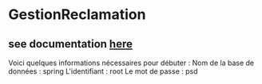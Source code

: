 # GestionReclamation
## see documentation [here](/Rapport_Archi_Entreprise_Meya_Hugot_Monimeau.pdf)

Voici quelques informations nécessaires pour débuter : 
  Nom de la base de données : spring
  L'identifiant : root
  Le mot de passe : psd
  
  
